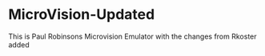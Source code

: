 # MicroVision-Updated
This is Paul Robinsons Microvision Emulator with the changes from  Rkoster added 
